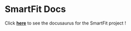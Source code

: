 # SmartFit Docs
Click **[here](https://codefirst.iut.uca.fr/documentation/SmartFit/SmartFit_Docs/docusaurus/)** to see the docusaurus for the SmartFit project ! 
